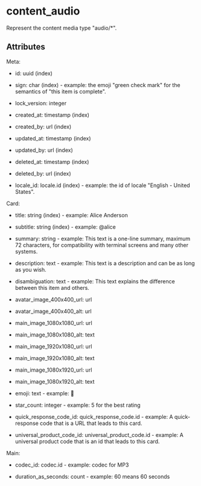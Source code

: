 # content_audio


Represent the content media type "audio/*".


## Attributes

Meta:

  * id: uuid (index)

  * sign: char (index) - example: the emoji "green check mark" for the semantics of "this item is complete".

  * lock_version: integer

  * created_at: timestamp (index)

  * created_by: url (index)

  * updated_at: timestamp (index)

  * updated_by: url (index)

  * deleted_at: timestamp (index)

  * deleted_by: url (index)

  * locale_id: locale.id (index) - example: the id of locale "English - United States".

Card:

  * title: string (index) - example: Alice Anderson

  * subtitle: string (index) - example: @alice

  * summary: string - example: This text is a one-line summary, maximum 72 characters, for compatibility with terminal screens and many other systems.

  * description: text - example: This text is a description and can be as long as you wish.

  * disambiguation: text - example: This text explains the difference between this item and others.

  * avatar_image_400x400_url: url

  * avatar_image_400x400_alt: url

  * main_image_1080x1080_url: url

  * main_image_1080x1080_alt: text

  * main_image_1920x1080_url: url

  * main_image_1920x1080_alt: text

  * main_image_1080x1920_url: url

  * main_image_1080x1920_alt: text

  * emoji: text - example: 🚀

  * star_count: integer - example: 5 for the best rating

  * quick_response_code_id: quick_response_code.id - example: A quick-response code that is a URL that leads to this card.

  * universal_product_code_id: universal_product_code.id - example: A universal product code that is an id that leads to this card.

Main:

  * codec_id: codec.id - example: codec for MP3

  * duration_as_seconds: count - example: 60 means 60 seconds

